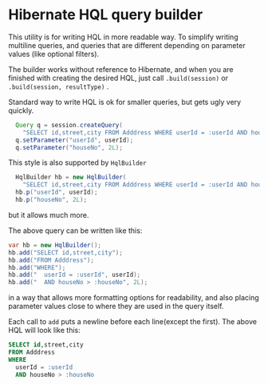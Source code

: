 # Hibernate HQL query builder
This utility is for writing HQL in more readable way. To simplify writing multiline queries, and queries that are different depending on parameter values (like optional filters).

The builder works without reference to Hibernate, and when you are finished with creating the desired HQL, just call `.build(session)` or `.build(session, resultType)` .



Standard way to write HQL is ok for smaller queries, but gets ugly very quickly.

```java
  Query q = session.createQuery(
    "SELECT id,street,city FROM Adddress WHERE userId = :userId AND houseNo > :houseNo")
  q.setParameter("userId", userId);
  q.setParameter("houseNo", 2L);
```



This style is also supported by `HqlBuilder` 

```java
  HqlBuilder hb = new HqlBuilder(
    "SELECT id,street,city FROM Adddress WHERE userId = :userId AND houseNo > :houseNo");
  hb.p("userId", userId);
  hb.p("houseNo", 2L);
```

but it allows much more.

The above query can be written like this:

```java
var hb = new HqlBuilder();
hb.add("SELECT id,street,city");
hb.add("FROM Adddress");
hb.add("WHERE");
hb.add("  userId = :userId", userId);
hb.add("  AND houseNo > :houseNo", 2L);
```

in a way that allows more formatting options for readability, and also placing parameter values close to where they are used in the query itself. 

Each call to `add` puts a newline before each line(except the first). The above HQL will look like this:

```sql
SELECT id,street,city
FROM Adddress
WHERE
  userId = :userId
  AND houseNo > :houseNo  
```



